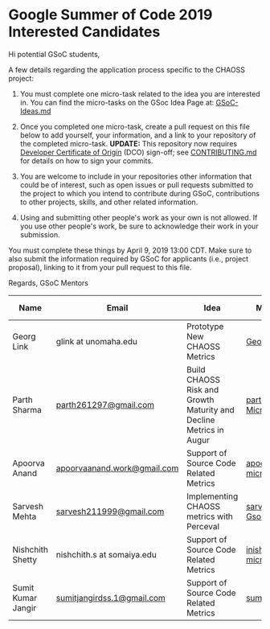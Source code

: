 # Google Summer of Code 2019 Interested Candidates

Hi potential GSoC students,

A few details regarding the application process specific to the CHAOSS project:

1) You must complete one micro-task related to the idea you are interested in. You can find the micro-tasks on the GSoc Idea Page at: [GSoC-Ideas.md](./GSoC-Ideas.md)

2) Once you completed one micro-task, create a pull request on this file below to add yourself, your information, and a link to your repository of the completed micro-task. **UPDATE:** This repository now requires [Developer Certificate of Origin](https://developercertificate.org/) (DCO) sign-off; see [CONTRIBUTING.md](https://github.com/chaoss/governance/blob/master/CONTRIBUTING.md#code-or-document-change-contributions-github-interface) for details on how to sign your commits.

3) You are welcome to include in your repositories other information that could be of interest, such as open issues or pull requests submitted to the project to which you intend to contribute during GSoC, contributions to other projects, skills, and other related information.

4) Using and submitting other people's work as your own is not allowed. If you use other people's work, be sure to acknowledge their work in your submission.

You must complete these things by April 9, 2019 13:00 CDT. Make sure to also submit the information required by GSoC for applicants (i.e., project proposal), linking to it from your pull request to this file.

Regards,
GSoC Mentors


| Name | Email | Idea | Micro-Task Repository | Project Proposal |
| --- | --- | --- | --- | --- |
| Georg Link | glink at unomaha.edu | Prototype New CHAOSS Metrics | [GeorgLink/governance](https://github.com/GeorgLink/governance) | [no document](https://github.com/chaoss/governance/blob/master/GSoC-Ideas.md) |
| Parth Sharma | parth261297@gmail.com | Build CHAOSS Risk and Growth Maturity and Decline Metrics in Augur | [parthsharma2/CHAOSS-Microtasks](https://github.com/parthsharma2/CHAOSS-Microtasks) | [Proposal](https://docs.google.com/document/d/1xwXAvzfKilNBBY99DH6Zp55Aytz__41m24PWVtRMalc/edit?usp=sharing) |
| Apoorva Anand | apoorvaanand.work@gmail.com | Support of Source Code Related Metrics | [apoorvaanand1998/chaoss-microtasks](https://github.com/apoorvaanand1998/chaoss-microtasks) | [Proposal](https://docs.google.com/document/d/1il8mNa6lEqHcACR8aaZqf5r-2FpEk6zaB_V9K4A229E/edit?usp=sharing) |
| Sarvesh Mehta | sarvesh211999@gmail.com | Implementing CHAOSS metrics with Perceval | [sarvesh211999/CHAOSS-Gsoc](https://github.com/sarvesh211999/CHAOSS-Gsoc) | [GSoC_Proposal](https://docs.google.com/document/d/1_kUw7Z5B5Tw9n4mQSBIuU-0zZqzZKrWbieyC3dGxcEw/edit?usp=sharing) |
| Nishchith Shetty | nishchith.s at somaiya.edu |  Support of Source Code Related Metrics | [inishchith/chaoss-microtasks](https://github.com/inishchith/chaoss-microtasks) | [Proposal](https://docs.google.com/document/d/1lobfKgXd1fgeGP7EuNB_KPFmdxAveS1lPAzCinNxZ6k/edit?usp=sharing) |
| Sumit Kumar Jangir | sumitjangirdss.1@gmail.com |  Support of Source Code Related Metrics | [sumitskj/chaoss-microtasks](https://github.com/sumitskj/GSOC-Chaoss) | [Proposal](https://docs.google.com/document/d/1K2i_nPKQqTCFxi6mNhQGll83Mr-C4KqTaK3W2tL7Qvk/edit?usp=sharing) |




